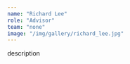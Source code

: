```yaml
---
name: "Richard Lee"
role: "Advisor"
team: "none"
image: "/img/gallery/richard_lee.jpg"
---
```


description